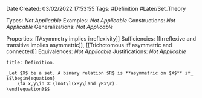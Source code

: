 <div class="topSpace"></div>

Date Created: 03/02/2022 17:53:55
Tags: #Definition #Later/Set_Theory

Types: _Not Applicable_
Examples: _Not Applicable_
Constructions: _Not Applicable_
Generalizations: _Not Applicable_

Properties: [[Asymmetry implies irreflexivity]]
Sufficiencies: [[Irreflexive and transitive implies asymmetric]], [[Trichotomous iff asymmetric and connected]]
Equivalences: _Not Applicable_
Justifications: _Not Applicable_

``` ad-Definition
title: Definition.

_Let $X$ be a set. A binary relation $R$ is **asymmetric on $X$** if_
$$\begin{equation}
    \fa x,y\in X:\lnot\l(xRy\land yRx\r).
\end{equation}$$

```
